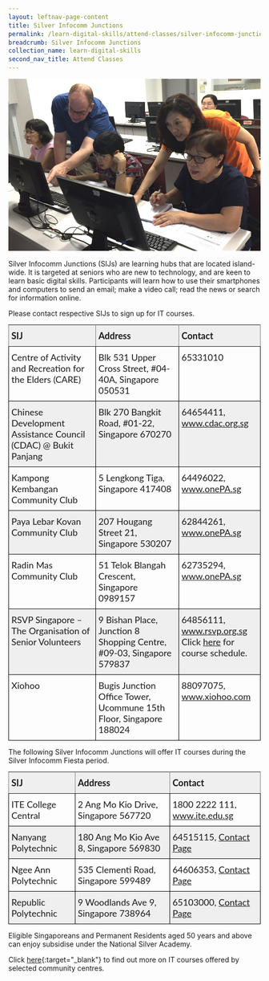 ```yaml
---
layout: leftnav-page-content
title: Silver Infocomm Junctions
permalink: /learn-digital-skills/attend-classes/silver-infocomm-junctions/
breadcrumb: Silver Infocomm Junctions
collection_name: learn-digital-skills
second_nav_title: Attend Classes
---
```


![SIJ](/images/learn-digital-skills/sij/sij-01.jpeg)

Silver Infocomm Junctions (SIJs) are learning hubs that are located island-wide. It is targeted at seniors who are new to technology, and are keen to learn basic digital skills. Participants will learn how to use their smartphones and computers to send an email; make a video call; read the news or search for information online.<br>

Please contact respective SIJs to sign up for IT courses.

<style type="text/css">
.tg  {border-collapse:collapse;border-spacing:0;}
.tg td{font-family:Lato;font-size:18px;padding:10px 5px;border-style:solid;border-width:1px;overflow:hidden;word-break:normal;border-color:black;}
.tg th{font-family:Lato;font-size:18px;font-weight:normal;padding:10px 5px;border-style:solid;border-width:1px;overflow:hidden;word-break:normal;border-color:black;}
.tg .tg-kftd{background-color:#efefef;text-align:left;vertical-align:top}
.tg .tg-dvid{font-weight:bold;background-color:#efefef;border-color:inherit;text-align:left;vertical-align:top}
.tg .tg-0lax{text-align:left;vertical-align:top}
.tg .tg-c6of{background-color:#ffffff;border-color:inherit;text-align:left;vertical-align:top}
.tg .tg-y698{background-color:#efefef;border-color:inherit;text-align:left;vertical-align:top}
  .content table td, .content table th{
  border:1px solid;
}

.content table tbody tr:last-child td, .content table tbody tr:last-child th{
  border-bottom-width:thin;
}
</style>
<table class="tg">
  <tr>
    <th class="tg-dvid">SIJ</th>
    <th class="tg-dvid">Address</th>
    <th class="tg-dvid">Contact</th>
  </tr>
  <tr>
    <td class="tg-0lax">Centre of Activity and Recreation for the Elders (CARE)</td>
    <td class="tg-0lax">Blk 531 Upper Cross Street, #04-40A, Singapore 050531</td>
    <td class="tg-0lax">65331010<br></td>
  </tr>
  <tr>
    <td class="tg-kftd">Chinese Development Assistance Council (CDAC) @ Bukit Panjang</td>
    <td class="tg-kftd">Blk 270 Bangkit Road, #01-22, Singapore 670270</td>
    <td class="tg-kftd">64654411, <a href="https://www.cdac.org.sg/en/" target="_blank">www.cdac.org.sg</a></td>
  </tr>
  <tr>
    <td class="tg-0lax">Kampong Kembangan Community Club</td>
    <td class="tg-0lax">5 Lengkong Tiga, Singapore 417408</td>
    <td class="tg-0lax">64496022, <a href="https://www.onepa.sg" target="_blank">www.onePA.sg</a></td>
  </tr>
  <tr>
    <td class="tg-kftd">Paya Lebar Kovan Community Club</td>
    <td class="tg-kftd">207 Hougang Street 21, Singapore 530207</td>
    <td class="tg-kftd">62844261, <a href="https://www.onepa.sg" target="_blank">www.onePA.sg</a></td>
  </tr>
  <tr>
    <td class="tg-0lax">Radin Mas Community Club</td>
    <td class="tg-0lax">51 Telok Blangah Crescent, Singapore 0989157</td>
    <td class="tg-0lax">62735294, <a href="https://www.onepa.sg" target="_blank">www.onePA.sg</a></td>
  </tr>
  <tr>
    <td class="tg-kftd">RSVP Singapore – The Organisation of Senior Volunteers</td>
    <td class="tg-kftd">9 Bishan Place, Junction 8 Shopping Centre, #09-03, Singapore 579837</td>
    <td class="tg-kftd">64856111, <a href="https://rsvp.org.sg" target="_blank">www.rsvp.org.sg</a><br>
    Click <a href="https://rsvp.org.sg/cyberguide/" target="_blank">here</a> for course schedule.</td>
  </tr>
  <tr>
    <td class="tg-0lax">Xiohoo</td>
    <td class="tg-0lax">Bugis Junction Office Tower, Ucommune 15th Floor, Singapore 188024</td>
    <td class="tg-0lax">88097075, <a href="https://www.xiohoo.com" target="_blank">www.xiohoo.com</a></td>
  </tr>
</table>

The following Silver Infocomm Junctions will offer IT courses during the Silver Infocomm Fiesta period.<br>

<table class="tg">
  <tr>
    <th class="tg-dvid">SIJ</th>
    <th class="tg-dvid">Address</th>
    <th class="tg-dvid">Contact</th>
  </tr>
  <tr>
    <td class="tg-0lax">ITE College Central</td>
    <td class="tg-0lax">2 Ang Mo Kio Drive, Singapore 567720</td>
    <td class="tg-0lax">1800 2222 111, <a href="https://www.ite.edu.sg" target="_blank">www.ite.edu.sg</a></td>
  </tr>
   <tr>
    <td class="tg-kftd">Nanyang Polytechnic</td>
    <td class="tg-kftd">180 Ang Mo Kio Ave 8, Singapore 569830</td>
    <td class="tg-kftd">64515115, <a href="	
https://www.nyp.edu.sg/be-part-of-nyp/contact-us.html" target="_blank">Contact Page</a></td>
  </tr>
  <tr>
    <td class="tg-0lax">Ngee Ann Polytechnic</td>
    <td class="tg-0lax">535 Clementi Road, Singapore 599489</td>
    <td class="tg-0lax">64606353, <a href="	
https://www.np.edu.sg/lifelonglearning/Pages/contact.aspx" target="_blank">Contact Page</a></td>
  </tr>
   <tr>
    <td class="tg-kftd">Republic Polytechnic</td>
    <td class="tg-kftd">9 Woodlands Ave 9, Singapore 738964</td>
    <td class="tg-kftd">65103000, <a href="https://www.rp.edu.sg/service-excellence/contact-us" target="_blank">Contact Page</a></td>
  </tr>
</table>

Eligible Singaporeans and Permanent Residents aged 50 years and above can enjoy subsidise under the National Silver Academy.

Click [here](https://www.pa.gov.sg/our-programmes/lifeskills-and-lifestyle/senior-academy){:target="_blank"} to find out more on IT courses offered by selected community centres.

